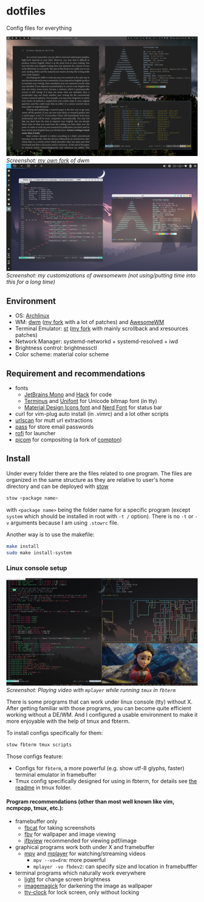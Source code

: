 # dotfiles
Config files for everything

![](https://github.com/OliverLew/oliverlew.github.io/blob/pictures/dwm.png?raw=true)
*Screenshot: [my own fork](https://github.com/OliverLew/dwm) of dwm*
![](https://github.com/OliverLew/oliverlew.github.io/blob/pictures/awesomewm.png?raw=true)
*Screenshot: my customizations of awesomewm (not using/putting time into this for a long time)*

## Environment

- OS: [Archlinux](http://www.archlinux.org/)
- WM: [dwm](https://dwm.suckless.org/) ([my fork](https://github.com/OliverLew/dwm) with a lot of patches) and [AwesomeWM](https://awesomewm.org/)
- Terminal Emulator: [st](https://st.suckless.org/) ([my fork](https://github.com/OliverLew/st) with mainly scrollback and xresources patches)
- Network Manager: systemd-networkd + systemd-resolved + iwd
- Brightness control: brightnessctl
- Color scheme: material color scheme

## Requirement and recommendations

- fonts
  - [JetBrains Mono](https://github.com/JetBrains/JetBrainsMono) and [Hack](https://github.com/source-foundry/Hack) for code
  - [Terminus](https://github.com/powerline/fonts/tree/master/Terminus/PSF) and [Unifont](http://unifoundry.com/unifont/index.html) for Unicode bitmap font (in tty)
  - [Material Design Icons font](https://github.com/templarian/MaterialDesign/) and [Nerd Font](https://nerdfonts.com) for status bar
- curl for vim-plug auto install (in .vimrc) and a lot other scripts
- [urlscan](https://github.com/firecat53/urlscan) for mutt url extractions
- [pass](https://www.passwordstore.org/) for store email passwords
- [rofi](https://github.com/davatorium/rofi) for launcher
- [picom](https://github.com/yshui/picom) for compositing (a fork of [compton](https://github.com/chjj/compton))

## Install

Under every folder there are the files related to one program.
The files are organized in the same structure as they are relative to user's home directory
and can be deployed with [stow](https://www.gnu.org/software/stow/)

```sh
stow <package name>
```

with `<package name>` being the folder name for a specific program (except `system` which
should be installed in root with `-t /` option).
There is no `-t` or `-v` arguments because I am using `.stowrc` file.

Another way is to use the makefile:

```sh
make install
sudo make install-system
```

### Linux console setup

![test](https://github.com/OliverLew/oliverlew.github.io/blob/pictures/fbterm.png?raw=true)
*Screenshot: Playing video with `mplayer` while running `tmux` in `fbterm`*

There is some programs that can work under linux console (tty) without X. After getting
familiar with those programs, you can become quite efficient working without a DE/WM.
And I configured a usable environment to make it more enjoyable with the help of tmux and
fbterm.

To install configs specifically for them:

```sh
stow fbterm tmux scripts
```

Those configs feature:

- Configs for `fbterm`, a more powerful (e.g. show utf-8 glyphs, faster) terminal emulator in framebuffer
- Tmux config specifically designed for using in fbterm, for details see [the readme](tmux/) in tmux folder.

#### Program recommendations (other than most well known like vim, ncmpcpp, tmux, etc.):
- framebuffer only
  - [fbcat](https://github.com/jwilk/fbcat) for taking screenshots
  - [fbv](https://github.com/godspeed1989/fbv) for wallpaper and image viewing
  - [jfbview](https://github.com/jichu4n/jfbview) recommended for viewing pdf/image
- graphical programs work both under X and framebuffer
  - [mpv](https://github.com/haikarainen/light) and [mplayer](mplayerhq.hu) for watching/streaming videos
    - `mpv --vo=drm`: more powerful
    - `mplayer -vo fbdev2`: can specify size and location in framebufffer
- terminal programs which naturally work everywhere
  - [light](https://github.com/haikarainen/light) for change screen brightness
  - [imagemagick](https://www.imagemagick.org/) for darkening the image as wallpaper
  - [tty-clock](https://github.com/xorg62/tty-clock) for lock screen, only without locking
